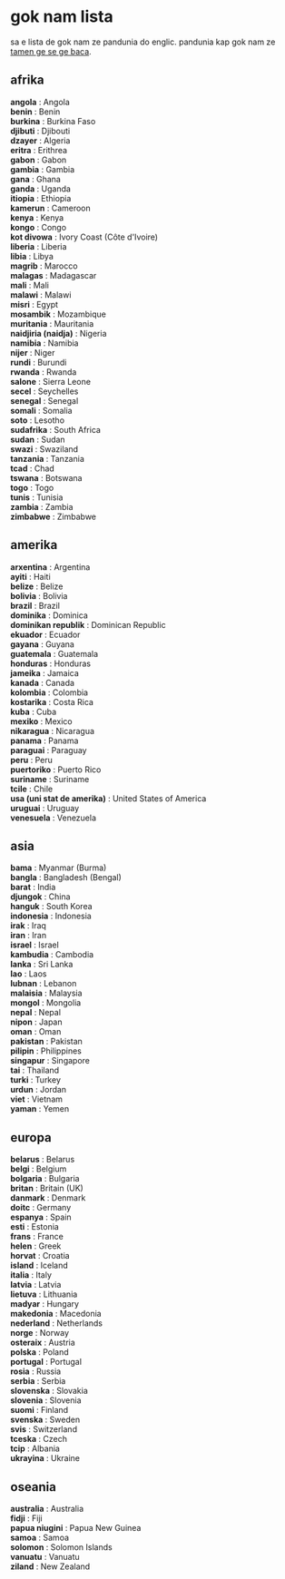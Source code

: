 gok nam lista
=============

sa e lista de gok nam ze pandunia do englic. pandunia kap gok nam ze [tamen ge se ge baca](http://www.omniglot.com/countries/).

## afrika

**angola** : Angola  
**benin** : Benin  
**burkina** : Burkina Faso  
**djibuti** : Djibouti  
**dzayer** : Algeria  
**eritra** : Erithrea  
**gabon** : Gabon  
**gambia** : Gambia  
**gana** : Ghana  
**ganda** : Uganda  
**itiopia** : Ethiopia  
**kamerun** : Cameroon  
**kenya** : Kenya  
**kongo** : Congo  
**kot divowa** : Ivory Coast (Côte d'Ivoire)  
**liberia** : Liberia  
**libia** : Libya  
**magrib** : Marocco  
**malagas** : Madagascar  
**mali** : Mali  
**malawi** : Malawi  
**misri** : Egypt  
**mosambik** : Mozambique  
**muritania** : Mauritania  
**naidjiria (naidja)** : Nigeria  
**namibia** : Namibia  
**nijer** : Niger  
**rundi** : Burundi  
**rwanda** : Rwanda  
**salone** : Sierra Leone  
**secel** : Seychelles  
**senegal** : Senegal  
**somali** : Somalia  
**soto** : Lesotho  
**sudafrika** : South Africa  
**sudan** : Sudan  
**swazi** : Swaziland  
**tanzania** : Tanzania  
**tcad** : Chad  
**tswana** : Botswana  
**togo** : Togo  
**tunis** : Tunisia  
**zambia** : Zambia  
**zimbabwe** : Zimbabwe  

## amerika

**arxentina** : Argentina  
**ayiti** : Haiti  
**belize** : Belize  
**bolivia** : Bolivia  
**brazil** : Brazil  
**dominika** : Dominica  
**dominikan republik** : Dominican Republic  
**ekuador** : Ecuador  
**gayana** : Guyana  
**guatemala** : Guatemala  
**honduras** : Honduras  
**jameika** : Jamaica  
**kanada** : Canada  
**kolombia** : Colombia  
**kostarika** : Costa Rica  
**kuba** : Cuba  
**mexiko** : Mexico  
**nikaragua** : Nicaragua  
**panama** : Panama  
**paraguai** : Paraguay  
**peru** : Peru  
**puertoriko** : Puerto Rico  
**suriname** : Suriname  
**tcile** : Chile  
**usa (uni stat de amerika)** : United States of America  
**uruguai** : Uruguay  
**venesuela** : Venezuela  

## asia

**bama** : Myanmar (Burma)  
**bangla** : Bangladesh (Bengal)  
**barat** : India  
**djungok** : China  
**hanguk** : South Korea  
**indonesia** : Indonesia  
**irak** : Iraq  
**iran** : Iran  
**israel** : Israel  
**kambudia** : Cambodia  
**lanka** : Sri Lanka  
**lao** : Laos  
**lubnan** : Lebanon  
**malaisia** : Malaysia  
**mongol** : Mongolia  
**nepal** : Nepal  
**nipon** : Japan  
**oman** : Oman  
**pakistan** : Pakistan  
**pilipin** : Philippines  
**singapur** : Singapore  
**tai** : Thailand  
**turki** : Turkey  
**urdun** : Jordan  
**viet** : Vietnam  
**yaman** : Yemen  


## europa

**belarus** : Belarus  
**belgi** : Belgium  
**bolgaria** : Bulgaria  
**britan** : Britain (UK)  
**danmark** : Denmark  
**doitc** : Germany  
**espanya** : Spain  
**esti** : Estonia  
**frans** : France  
**helen** : Greek  
**horvat** : Croatia  
**island** : Iceland  
**italia** : Italy  
**latvia** : Latvia  
**lietuva** : Lithuania  
**madyar** : Hungary  
**makedonia** : Macedonia  
**nederland** : Netherlands  
**norge** : Norway  
**osteraix** : Austria  
**polska** : Poland  
**portugal** : Portugal  
**rosia** : Russia  
**serbia** : Serbia  
**slovenska** : Slovakia  
**slovenia** : Slovenia  
**suomi** : Finland  
**svenska** : Sweden  
**svis** : Switzerland  
**tceska** : Czech  
**tcip** : Albania  
**ukrayina** : Ukraine  

## oseania

**australia** : Australia  
**fidji** : Fiji  
**papua niugini** : Papua New Guinea  
**samoa** : Samoa  
**solomon** : Solomon Islands  
**vanuatu** : Vanuatu  
**ziland** : New Zealand  

